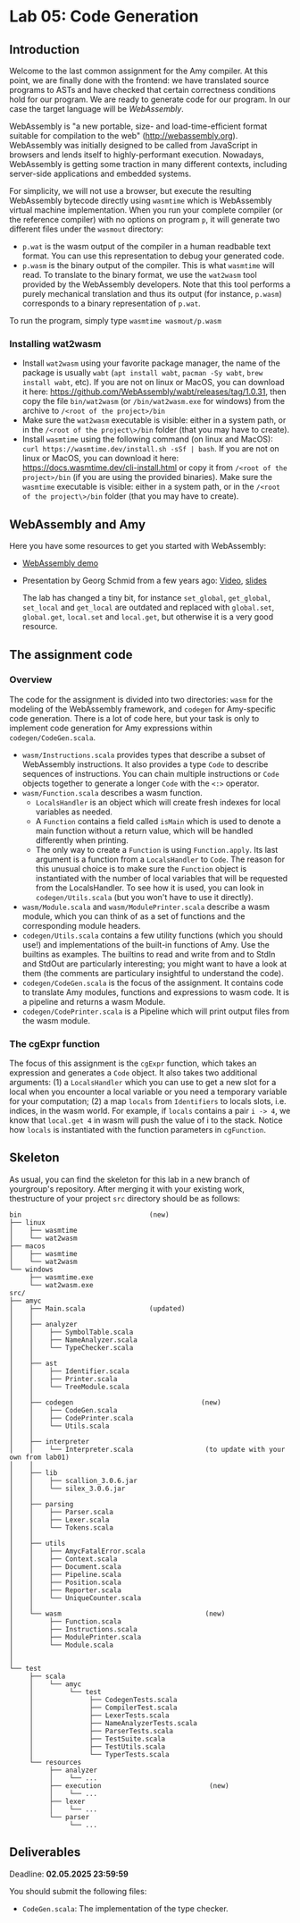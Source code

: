 # Lab 05: Code Generation

## Introduction

Welcome to the last common assignment for the Amy compiler. At this point, we are finally done with the frontend: we have translated source programs to ASTs and have checked that certain correctness conditions hold for our program. We are ready to generate code for our program. In our case the target language will be *WebAssembly*.

WebAssembly is "a new portable, size- and load-time-efficient format suitable for compilation to the web" (<http://webassembly.org>). WebAssembly was initially designed to be called from JavaScript in browsers and lends itself to highly-performant execution. Nowadays, WebAssembly is getting some traction in many different contexts, including server-side applications and embedded systems.  

For simplicity, we will not use a browser, but execute the resulting WebAssembly bytecode directly using `wasmtime` which is WebAssembly virtual machine implementation. When you run your complete compiler (or the reference compiler) with no options on program `p`, it will generate two different files under the `wasmout` directory:

- `p.wat` is the wasm output of the compiler in a human readbable text format. You can use this representation to debug your generated code.
- `p.wasm` is the binary output of the compiler. This is what `wasmtime` will read. To translate to the binary format, we use the `wat2wasm` tool provided by the WebAssembly developers. Note that this tool performs a purely mechanical translation and thus its output (for instance, `p.wasm`) corresponds to a binary representation of `p.wat`.

To run the program, simply type `wasmtime wasmout/p.wasm`

### Installing wat2wasm

- Install `wat2wasm` using your favorite package manager, the name of the package is usually `wabt` (`apt install wabt`, `pacman -Sy wabt`, `brew install wabt`, etc). If you are not on linux or MacOS, you can download it here:  <https://github.com/WebAssembly/wabt/releases/tag/1.0.31>, then copy the file `bin/wat2wasm` (or `/bin/wat2wasm.exe` for windows) from the archive to `/<root of the project>/bin`
- Make sure the `wat2wasm` executable is visible: either in a system path, or in the `/<root of the project\>/bin` folder (that you may have to create).
- Install `wasmtime` using the following command (on linux and MacOS): `curl https://wasmtime.dev/install.sh -sSf | bash`. If you are not on linux or MacOS, you can download it here: <https://docs.wasmtime.dev/cli-install.html> or copy it from `/<root of the project>/bin` (if you are using the provided binaries). Make sure the `wasmtime` executable is visible: either in a system path, or in the `/<root of the project\>/bin` folder (that you may have to create).

## WebAssembly and Amy

Here you have some resources to get you started with WebAssembly:

- [WebAssembly demo](./material/webassembly-extra.md)
- Presentation by Georg Schmid from a few years ago: [Video](https://mediaspace.epfl.ch/media/09-10%2C+Code+Generation+Lab/0_8r1ahhhq/30820), [slides](https://lara.epfl.ch/~gschmid/clp20/codegen.pdf)
  
  The lab has changed a tiny bit, for instance `set_global`, `get_global`, `set_local` and `get_local` are outdated and replaced with `global.set`, `global.get`, `local.set` and `local.get`, but otherwise it is a very good resource.

## The assignment code

### Overview

The code for the assignment is divided into two directories: `wasm` for the modeling of the WebAssembly framework, and `codegen` for Amy-specific code generation. There is a lot of code here, but your task is only to implement code generation for Amy expressions within `codegen/CodeGen.scala`.

- `wasm/Instructions.scala` provides types that describe a subset of WebAssembly instructions. It also provides a type `Code` to describe sequences of instructions. You can chain multiple instructions or `Code` objects together to generate a longer `Code` with the `<:>` operator.
- `wasm/Function.scala` describes a wasm function.
  - `LocalsHandler` is an object which will create fresh indexes for local variables as needed.
  - A `Function` contains a field called `isMain` which is used to denote a main function without a return value, which will be handled differently when printing.
  - The only way to create a `Function` is using `Function.apply`. Its last argument is a function from a `LocalsHandler` to `Code`. The reason for this unusual choice is to make sure the `Function` object is instantiated with the number of local variables that will be requested from the LocalsHandler. To see how it is used, you can look in `codegen/Utils.scala` (but you won't have to use it directly).
- `wasm/Module.scala` and `wasm/ModulePrinter.scala` describe a wasm module, which you can think of as a set of functions and the corresponding module headers.
- `codegen/Utils.scala` contains a few utility functions (which you should use!) and implementations of the built-in functions of Amy. Use the builtins as examples. The builtins to read and write from and to StdIn and StdOut are particularly interesting; you might want to have a look at them (the comments are particulary insightful to understand the code).
- `codegen/CodeGen.scala` is the focus of the assignment. It contains code to translate Amy modules, functions and expressions to wasm code. It is a pipeline and returns a wasm Module.
- `codegen/CodePrinter.scala` is a Pipeline which will print output files from the wasm module.

### The cgExpr function

The focus of this assignment is the `cgExpr` function, which takes an expression and generates a `Code` object. It also takes two additional arguments: (1) a `LocalsHandler` which you can use to get a new slot for a local when you encounter a local variable or you need a temporary variable for your computation; (2) a map `locals` from `Identifiers` to locals slots, i.e. indices, in the wasm world. For example, if `locals` contains a pair `i -> 4`, we know that `local.get 4` in wasm will push the value of i to the stack. Notice how `locals` is instantiated with the function parameters in `cgFunction`.

## Skeleton

As usual, you can find the skeleton for this lab in a new branch of yourgroup's repository. After merging it with your existing work, thestructure of your project `src` directory should be as follows:

```plaintext
bin                                (new)
├── linux
│    ├── wasmtime
│    └── wat2wasm
├── macos
│    ├── wasmtime
│    └── wat2wasm
└── windows
     ├── wasmtime.exe
     └── wat2wasm.exe
src/
├── amyc
│    ├── Main.scala                (updated)
│    │
│    ├── analyzer   
│    │    ├── SymbolTable.scala
│    │    ├── NameAnalyzer.scala
│    │    └── TypeChecker.scala
│    │
│    ├── ast
│    │    ├── Identifier.scala
│    │    ├── Printer.scala
│    │    └── TreeModule.scala
│    │
│    ├── codegen                                (new)      
│    │    ├── CodeGen.scala
│    │    ├── CodePrinter.scala
│    │    └── Utils.scala
│    │
│    ├── interpreter
│    │    └── Interpreter.scala                  (to update with your own from lab01)
│    │
│    ├── lib
│    │    ├── scallion_3.0.6.jar
│    │    └── silex_3.0.6.jar
│    │
│    ├── parsing
│    │    ├── Parser.scala
│    │    ├── Lexer.scala
│    │    └── Tokens.scala
│    │
│    ├── utils
│    │    ├── AmycFatalError.scala
│    │    ├── Context.scala
│    │    ├── Document.scala
│    │    ├── Pipeline.scala
│    │    ├── Position.scala
│    │    ├── Reporter.scala
│    │    └── UniqueCounter.scala
│    │
│    └── wasm                                    (new)
│         ├── Function.scala
│         ├── Instructions.scala 
│         ├── ModulePrinter.scala
│         └── Module.scala
│
│
└── test
     ├── scala
     │    └── amyc
     │         └── test
     │              ├── CodegenTests.scala
     │              ├── CompilerTest.scala
     │              ├── LexerTests.scala
     │              ├── NameAnalyzerTests.scala  
     │              ├── ParserTests.scala
     │              ├── TestSuite.scala
     │              ├── TestUtils.scala
     │              └── TyperTests.scala         
     └── resources
          ├── analyzer                           
          │    └── ...
          ├── execution                           (new)
          │    └── ...
          ├── lexer
          │    └── ...
          └── parser                          
               └── ...
```

## Deliverables

Deadline: **02.05.2025 23:59:59**

You should submit the following files:

- `CodeGen.scala`: The implementation of the type checker.
